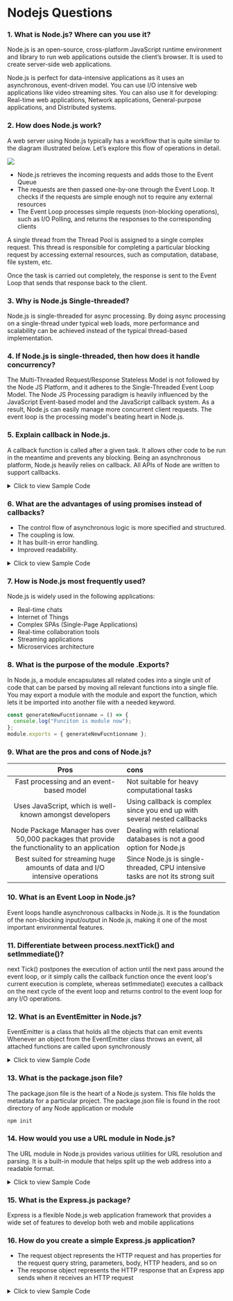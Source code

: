 # Nodejs Questions

### 1. What is Node.js? Where can you use it?

Node.js is an open-source, cross-platform JavaScript runtime environment and library to run web applications outside the client’s browser. It is used to create server-side web applications.

Node.js is perfect for data-intensive applications as it uses an asynchronous, event-driven model. You can use I/O intensive web applications like video streaming sites. You can also use it for developing: Real-time web applications, Network applications, General-purpose applications, and Distributed systems.

### 2. How does Node.js work?

A web server using Node.js typically has a workflow that is quite similar to the diagram illustrated below. Let’s explore this flow of operations in detail.

![](https://www.simplilearn.com/ice9/free_resources_article_thumb/Node.js_Architecture_Workflow.png)

- Node.js retrieves the incoming requests and adds those to the Event Queue
- The requests are then passed one-by-one through the Event Loop. It checks if the requests are simple enough not to require any external resources
- The Event Loop processes simple requests (non-blocking operations), such as I/O Polling, and returns the responses to the corresponding clients

A single thread from the Thread Pool is assigned to a single complex request. This thread is responsible for completing a particular blocking request by accessing external resources, such as computation, database, file system, etc.

Once the task is carried out completely, the response is sent to the Event Loop that sends that response back to the client.

### 3. Why is Node.js Single-threaded?

Node.js is single-threaded for async processing. By doing async processing on a single-thread under typical web loads, more performance and scalability can be achieved instead of the typical thread-based implementation.

### 4. If Node.js is single-threaded, then how does it handle concurrency?

The Multi-Threaded Request/Response Stateless Model is not followed by the Node JS Platform, and it adheres to the Single-Threaded Event Loop Model. The Node JS Processing paradigm is heavily influenced by the JavaScript Event-based model and the JavaScript callback system. As a result, Node.js can easily manage more concurrent client requests. The event loop is the processing model's beating heart in Node.js.

### 5. Explain callback in Node.js.

A callback function is called after a given task. It allows other code to be run in the meantime and prevents any blocking. Being an asynchronous platform, Node.js heavily relies on callback. All APIs of Node are written to support callbacks.

<details>
  <summary>Click to view Sample Code</summary>
  <iframe src="../nodejs/callback_code.js" frameborder="0" width="100%" height="350"></iframe>
</details>

### 6. What are the advantages of using promises instead of callbacks?

- The control flow of asynchronous logic is more specified and structured.
- The coupling is low.
- It has built-in error handling.
- Improved readability.

<details>
  <summary>Click to view Sample Code</summary>
  <iframe src="../nodejs/promise_code.js" frameborder="0" width="100%" height="400"></iframe>
</details>

### 7. How is Node.js most frequently used?

Node.js is widely used in the following applications:

- Real-time chats
- Internet of Things
- Complex SPAs (Single-Page Applications)
- Real-time collaboration tools
- Streaming applications
- Microservices architecture

### 8. What is the purpose of the module .Exports?

In Node.js, a module encapsulates all related codes into a single unit of code that can be parsed by moving all relevant functions into a single file. You may export a module with the module and export the function, which lets it be imported into another file with a needed keyword.

```javascript
const generateNewFucntionname = () => {
  console.log("Funciton is module now");
};
module.exports = { generateNewFucntionname };
```

### 9. What are the pros and cons of Node.js?

|                                            **Pros**                                            | **cons**                                                                      |
| :--------------------------------------------------------------------------------------------: | :---------------------------------------------------------------------------- |
|                            Fast processing and an event-based model                            | Not suitable for heavy computational tasks                                    |
|                    Uses JavaScript, which is well-known amongst developers                     | Using callback is complex since you end up with several nested callbacks      |
| Node Package Manager has over 50,000 packages that provide the functionality to an application | Dealing with relational databases is not a good option for Node.js            |
|          Best suited for streaming huge amounts of data and I/O intensive operations           | Since Node.js is single-threaded, CPU intensive tasks are not its strong suit |

### 10. What is an Event Loop in Node.js?

Event loops handle asynchronous callbacks in Node.js. It is the foundation of the non-blocking input/output in Node.js, making it one of the most important environmental features.

### 11. Differentiate between process.nextTick() and setImmediate()?

next Tick() postpones the execution of action until the next pass around the event loop, or it simply calls the callback function once the event loop's current execution is complete, whereas setImmediate() executes a callback on the next cycle of the event loop and returns control to the event loop for any I/O operations.

### 12. What is an EventEmitter in Node.js?

EventEmitter is a class that holds all the objects that can emit events
Whenever an object from the EventEmitter class throws an event, all attached functions are called upon synchronously

<details>
  <summary>Click to view Sample Code</summary>
  <iframe src="../nodejs/event_emitter.js" frameborder="0" width="100%" height="400"></iframe>
</details>

### 13. What is the package.json file?

The package.json file is the heart of a Node.js system. This file holds the metadata for a particular project. The package.json file is found in the root directory of any Node application or module

```bash
npm init
```

### 14. How would you use a URL module in Node.js?

The URL module in Node.js provides various utilities for URL resolution and parsing. It is a built-in module that helps split up the web address into a readable format.

<details>
  <summary>Click to view Sample Code</summary>
  <iframe src="../nodejs/url_module.js" frameborder="0" width="100%" height="200"></iframe>
</details>

### 15. What is the Express.js package?

Express is a flexible Node.js web application framework that provides a wide set of features to develop both web and mobile applications

### 16. How do you create a simple Express.js application?

- The request object represents the HTTP request and has properties for the request query string, parameters, body, HTTP headers, and so on
- The response object represents the HTTP response that an Express app sends when it receives an HTTP request

<details>
  <summary>Click to view Sample Code</summary>
  <iframe src="../nodejs/simple_express.js" frameborder="0" width="100%" height="300"></iframe>
</details>
